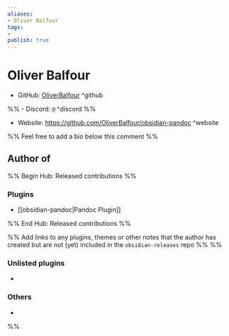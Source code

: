 ```yaml
---
aliases:
- Oliver Balfour
tags: 
- 
publish: true
---
```


# Oliver Balfour

- GitHub: [OliverBalfour](https://github.com/OliverBalfour/) ^github

%% - Discord: `@` ^discord %%

- Website: <https://github.com/OliverBalfour/obsidian-pandoc> ^website

<!-- - [[Publish sites|Publish site]]: ^publish -->

%% Feel free to add a bio below this comment %%


## Author of

%% Begin Hub: Released contributions %%
### Plugins
- [[obsidian-pandoc|Pandoc Plugin]]

%% End Hub: Released contributions %%

%% Add links to any plugins, themes or other notes that the author has created but are not (yet) included in the `obsidian-releases` repo %%
%%
### Unlisted plugins

- 

### Others

- 
%%

<!--
## Sponsor this author

- [[GitHub sponsors]]: [Sponsor @OliverBalfour on GitHub Sponsors](https://github.com/sponsors/OliverBalfour) ^github-sponsor
- [[Buy me a coffee]]: ^buy-me-a-coffee
- [[PayPal]]: ^paypal
- [[Patreon]]: ^patreon

-->

<!--
## Follow this author

- [[YouTube Channels|On YouTube]]: ^youtube
- Twitter: ^twitter
- ...
-->